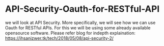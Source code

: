 # API-Security-Oauth-for-RESTful-API
we will look at API Security. More specifically, we will see how we can use Oauth for RESTful APIs. For this we will be using some already available opensource software. Please refer blog for indepth explaination: https://ihsanizwer.tk/tech/2018/05/08/api-security-2/
